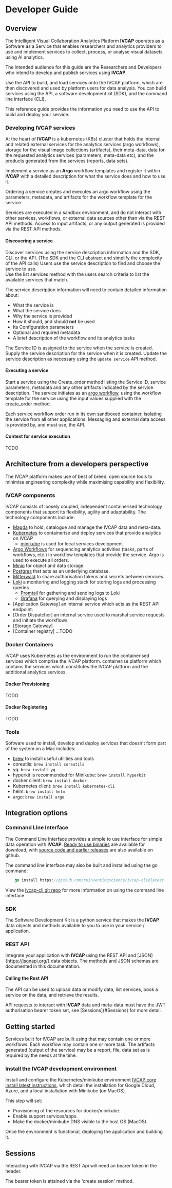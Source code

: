 # Developer Guide

## Overview

The Intelligent Visual Collaboration Analytics Platform __IVCAP__ operates as a Software as a Service that enables researchers and analytics providers to use and implement services to collect, process, or analyse visual datasets using AI analytics.

The intended audience for this guide are the Researchers and Developers who intend to develop and publish services using __IVCAP__.

Use the API to build, and load services onto the IVCAP platform, which are then discovered and used by platform users for data analysis.
You can build services using the API, a software development kit (SDK), and the command line interface (CLI).

This reference guide provides the information you need to use the API to build and deploy your service.

### Developing __IVCAP__ services

At the heart of __IVCAP__ is a kubernetes (K8s) cluster that holds the internal and related external services for the analytics services (argo workflows), storage for the visual image collections (artifacts), their meta-data, data for the requested analytics services (parameters, meta-data etc), and the products generated from the services (reports, data sets). 

Implement a service as an __Argo__ workflow templates and register it within __IVCAP__ with a detailed description for what the service does and how to use it.

Ordering a service creates and executes an argo workflow using the parameters, metadata, and artifacts for the workflow template for the service.

Services are executed in a sandbox environment, and do not interact with other services, workflows, or external data sources other than via the REST API methods.
Access to input artifacts, or any output generated is provided via the REST API methods.  

#### Discovering a service

Discover services using the service description information and the SDK, CLI, or the API.  (The SDK and the CLI abstract and simplify the complexity of the API calls)
Users use the service description to find and choose the service to use.  
Use the list services method with the users search criteria to list the available services that match.

The service description information will need to contain detailed information about:
* What the service is
* What the service does
* Why the service is provided
* How it should, and should __not__ be used
* Its Configuration parameters
* Optional and required metadata
* A brief description of the workflow and its analytics tasks

The Service ID is assigned to the service when the service is created.
Supply the service description for the service when it is created.
Update the service description as necessary using the `update service` API method.

#### Executing a service 

Start a service using the Create_order method listing the Service ID, service parameters, metadata and any other artifacts indicated by the service description.
The service initiates as an [argo workflow](https://argoproj.github.io/workflows/), using the workflow template for the service using the input values supplied with the create_order method.

Each service workflow order run in its own sandboxed container, isolating the service from all other applications.
Messaging and external data access is provided by, and must use, the API.

#### Context for service execution

TODO

## Architecture from a developers perspective

The IVCAP platform makes use of best of breed, open source tools to minimise engineering complexity while maximising capability and flexibility.  

### IVCAP components

IVCAP consists of loosely coupled, independent containerised technology components that support its flexibility, agility and adaptability.  The technology components include:
* [Magda](https://magda.io/) to hold, catalogue and manage the IVCAP data and meta-data.
* [Kubernetes](https://kubernetes.io/) to containerise and deploy services that provide analytics on IVCAP
  * [minikube]() is used for local services development
* [Argo Workflows](https://argoproj.github.io/argo-workflows/) for sequencing analytics activities (tasks, parts of workflows, etc.) in workflow templates that provide the service.  Argo is used to execute all orders.
* [Minio](https://min.io/) for object and data storage.
* [Postgres]() that acts as an underlying database.
* [Mitterwald]() to share authorisation tokens and secrets between services.
* [Loki](https://github.com/grafana/loki) a monitoring and logging stack for storing logs and processing queries
  * [Promtail]() for gathering and sending logs to Loki
  * [Grafana]() for querying and displaying logs
* [Application Gateway] an internal service which acts as the REST API endpoint.
* [Order Dispatcher] an internal service used to marshal service requests and initiate the workflows.
* [Storage Gateway]
* [Container registry]
...TODO

### Docker Containers

IVCAP uses Kubernetes as the environment to run the containerised services which comprise the IVCAP platform.
containerise platform which contains the services which constitutes the IVCAP platform and the additional analytics services.

#### Docker Provisioning

TODO

#### Docker Registering

TODO

### Tools

Software used to install, develop and deploy services that doesn't form part of the system on a Mac includes:
* [brew](https://brew.sh/) to install useful utilities and tools
* coreutils: `brew install coreutils`
* yq: `brew install yq`
* hyperkit is recommended for Minikube: `brew install hyperkit`
* docker client: `brew install docker`
* Kubernetes client: `brew install kubernetes-cli`
* helm: `brew install helm`
* argo: `brew install argo`


## Integration options

### Command Line Interface

The Command Line Interface provides a simple to use interface for simple data operation with __IVCAP__.
[Ready to use binaries](https://github.com/reinventingscience/ivcap-cli/releases/latest) are available for download, with [source code and earlier releases](https://github.com/reinventingscience/ivcap-cli/releases) are also available on github.

The command line interface may also be built and installed using the go command:
```go
    go install https://github.com/reinventingscience/ivcap-cli@latest
```
View the [ivcap-cli git repo](https://github.com/reinventingscience/ivcap-cli/) for more information on using the command line interface.

### SDK

The Software Development Kit is a python service that makes the __IVCAP__ data objects and methods available to you to use in your service / application.

### REST API

Integrate your application with __IVCAP__ using the REST API and [JSON]{https://jsonapi.org/} data objects.  The methods and JSON schemas are documented in this documentation.

#### Calling the Rest API

The API can be used to upload data or modify data, list services, book a service on the data, and retrieve the results.

API requests to interact with __IVCAP__ data and meta-data must have the JWT authorisation bearer token set, see [Sessions]{#Sessions} for more detail.

## Getting started

Services built for IVCAP are built using  that may contain one or more workflows.  Each workflow may contain one or more task.  The artifacts generated (output of the service) may be a report, file, data set as is required by the needs at the time.

### Install the IVCAP development environment

Install and configure the Kubernetes/minikube environment [IVCAP core install latest instructions](TODO/deploy#cluster), which detail the installation for Google Cloud, Azure, and a local installation with Minikube (on MacOS).

This step will set:
* Provisioning of the resources for docker/minikube.
* Enable support services/apps.
* Make the docker/minikube DNS visible to the host OS (MacOS).

Once the environment is functional, deploying the application and building it. 

## Sessions

Interacting with IVCAP via the REST Api will need an bearer token in the header.

The bearer token is attained via the 'create session' method.




